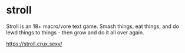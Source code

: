 # stroll

Stroll is an 18+ macro/vore text game. Smash things, eat things, and do lewd things to things - then grow and do it all over again.

https://stroll.crux.sexy/
